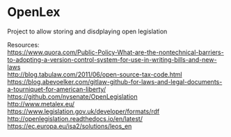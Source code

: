 # OpenLex
Project to allow storing and disdplaying open legislation

Resources:  
https://www.quora.com/Public-Policy-What-are-the-nontechnical-barriers-to-adopting-a-version-control-system-for-use-in-writing-bills-and-new-laws  
http://blog.tabulaw.com/2011/06/open-source-tax-code.html  
https://blog.abevoelker.com/gitlaw-github-for-laws-and-legal-documents-a-tourniquet-for-american-liberty/  
https://github.com/nysenate/OpenLegislation  
http://www.metalex.eu/  
https://www.legislation.gov.uk/developer/formats/rdf  
http://openlegislation.readthedocs.io/en/latest/  
https://ec.europa.eu/isa2/solutions/leos_en 

